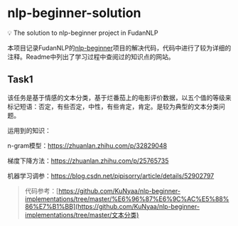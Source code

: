 # nlp-beginner-solution
:bulb: The solution to nlp-beginner project in FudanNLP

本项目记录FudanNLP的[nlp-beginner](https://github.com/FudanNLP/nlp-beginner)项目的解决代码，代码中进行了较为详细的注释。Readme中列出了学习过程中查阅过的知识点的网站。

## Task1

该任务是基于情感的文本分类，基于烂番茄上的电影评价数据，以五个值的等级来标记短语：否定，有些否定，中性，有些肯定，肯定。是较为典型的文本分类问题。

运用到的知识：

n-gram模型：https://zhuanlan.zhihu.com/p/32829048

梯度下降方法：https://zhuanlan.zhihu.com/p/25765735

机器学习调参：https://blog.csdn.net/pipisorry/article/details/52902797



>  代码参考：[https://github.com/KuNyaa/nlp-beginner-implementations/tree/master/%E6%96%87%E6%9C%AC%E5%88%86%E7%B1%BB](https://github.com/KuNyaa/nlp-beginner-implementations/tree/master/文本分类)

